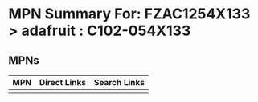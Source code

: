 



# MPN Summary For: FZAC1254X133 > adafruit : C102-054X133

## MPNs
  

|MPN|Direct Links|Search Links|
| :--- | :--- | :--- |
||||
